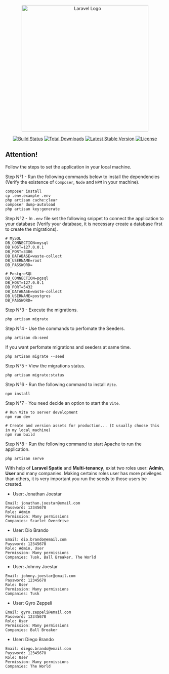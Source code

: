 <p align="center"><a href="https://laravel.com" target="_blank"><img src="https://raw.githubusercontent.com/laravel/art/master/logo-lockup/5%20SVG/2%20CMYK/1%20Full%20Color/laravel-logolockup-cmyk-red.svg" width="400" alt="Laravel Logo"></a></p>

<p align="center">
<a href="https://github.com/laravel/framework/actions"><img src="https://github.com/laravel/framework/workflows/tests/badge.svg" alt="Build Status"></a>
<a href="https://packagist.org/packages/laravel/framework"><img src="https://img.shields.io/packagist/dt/laravel/framework" alt="Total Downloads"></a>
<a href="https://packagist.org/packages/laravel/framework"><img src="https://img.shields.io/packagist/v/laravel/framework" alt="Latest Stable Version"></a>
<a href="https://packagist.org/packages/laravel/framework"><img src="https://img.shields.io/packagist/l/laravel/framework" alt="License"></a>
</p>

## Attention!

Follow the steps to set the application in your local machine.

Step N°1 - Run the following commands below to install the dependencies (Verify the existence of `Composer`, `Node` and `NPM` in your machine).

```
composer install 
cp .env.example .env 
php artisan cache:clear 
composer dump-autoload 
php artisan key:generate
```

Step N°2 - In `.env` file set the following snippet to connect the application to your database (Verify your database, it is necessary create a database first to create the migrations).
```
# MySQL
DB_CONNECTION=mysql
DB_HOST=127.0.0.1
DB_PORT=3306
DB_DATABASE=waste-collect
DB_USERNAME=root
DB_PASSWORD=

# PostgreSQL
DB_CONNECTION=pgsql
DB_HOST=127.0.0.1
DB_PORT=5432
DB_DATABASE=waste-collect
DB_USERNAME=postgres
DB_PASSWORD=
```

Step N°3 - Execute the migrations.

```
php artisan migrate
```

Step N°4 - Use the commands to perfomate the Seeders.

```
php artisan db:seed
```

If you want perfomate migrations and seeders at same time.
```
php artisan migrate --seed
```

Step N°5 - View the migrations status.
```
php artisan migrate:status
```

Step N°6 - Run the following command to install `Vite`.
```
npm install
```

Step N°7 - You need decide an option to start the `Vite`.
```
# Run Vite to server development
npm run dev
 
# Create and version assets for production... (I usually choose this in my local machine)
npm run build
```

Step N°8 - Run the following command to start Apache to run the application.
```
php artisan serve
```

With help of **Laravel Spatie** and **Multi-tenancy**, exist two roles user: **Admin**, **User** and many companies. Making certains roles user has more privileges than others, it is very important you run the seeds to those users be created.

* User: Jonathan Joestar
```
Email: jonathan.joestar@email.com
Password: 12345678
Role: Admin
Permission: Many permissions
Companies: Scarlet Overdrive
```

* User: Dio Brando
```
Email: dio.brando@email.com
Password: 12345678
Role: Admin, User
Permission: Many permissions
Companies: Tusk, Ball Breaker, The World
```

* User: Johnny Joestar
```
Email: johnny.joestar@email.com
Password: 12345678
Role: User
Permission: Many permissions
Companies: Tusk
```

* User: Gyro Zeppeli
```
Email: gyro.zeppeli@email.com
Password: 12345678
Role: User
Permission: Many permissions
Companies: Ball Breaker
```

* User: Diego Brando
```
Email: diego.brando@email.com
Password: 12345678
Role: User
Permission: Many permissions
Companies: The World
```

